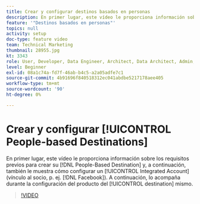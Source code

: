 ```yaml
---
title: Crear y configurar destinos basados en personas
description: En primer lugar, este vídeo le proporciona información sobre los requisitos previos para crear su destino basado en personas y, a continuación, también le muestra cómo configurar una cuenta integrada (vínculo al socio, por ejemplo, Facebook). A continuación, le guía por la configuración del producto del destino en sí.
feature: '"Destinos basados en personas"'
topics: null
activity: setup
doc-type: feature video
team: Technical Marketing
thumbnail: 28955.jpg
kt: 3343
role: User, Developer, Data Engineer, Architect, Data Architect, Admin, Leader
level: Beginner
exl-id: 08a1c74a-fd7f-46ab-b4c5-a2a05adfe7c1
source-git-commit: 4b91696f840518312ec041abdbe5217178aee405
workflow-type: tm+mt
source-wordcount: '90'
ht-degree: 0%

---
```


# Crear y configurar [!UICONTROL People-based Destinations]

En primer lugar, este vídeo le proporciona información sobre los requisitos previos para crear su [!DNL People-Based Destination] y, a continuación, también le muestra cómo configurar un [!UICONTROL Integrated Account] (vínculo al socio, p. ej. [!DNL Facebook]). A continuación, lo acompaña durante la configuración del producto del [!UICONTROL destination] mismo.

>[!VIDEO](https://video.tv.adobe.com/v/28955/?quality=12)
